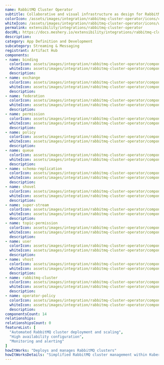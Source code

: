 ```yaml
---
name: RabbitMQ Cluster Operator
subtitle: Collaborative and visual infrastructure as design for RabbitMQ Cluster Operator
colorIcon: /assets/images/integration/rabbitmq-cluster-operator/icons/color/rabbitmq-cluster-operator-color.svg
whiteIcon: /assets/images/integration/rabbitmq-cluster-operator/icons/white/rabbitmq-cluster-operator-white.svg
permalink: extensibility/integrations/rabbitmq-cluster-operator
docURL: https://docs.meshery.io/extensibility/integrations/rabbitmq-cluster-operator
description: 
category: App Definition and Development
subcategory: Streaming & Messaging
registrant: Artifact Hub
components: 
- name: binding
  colorIcon: assets/images/integration/rabbitmq-cluster-operator/components/binding/icons/color/binding-color.svg
  whiteIcon: assets/images/integration/rabbitmq-cluster-operator/components/binding/icons/white/binding-white.svg
  description: 
- name: exchange
  colorIcon: assets/images/integration/rabbitmq-cluster-operator/components/exchange/icons/color/exchange-color.svg
  whiteIcon: assets/images/integration/rabbitmq-cluster-operator/components/exchange/icons/white/exchange-white.svg
  description: 
- name: federation
  colorIcon: assets/images/integration/rabbitmq-cluster-operator/components/federation/icons/color/federation-color.svg
  whiteIcon: assets/images/integration/rabbitmq-cluster-operator/components/federation/icons/white/federation-white.svg
  description: 
- name: permission
  colorIcon: assets/images/integration/rabbitmq-cluster-operator/components/permission/icons/color/permission-color.svg
  whiteIcon: assets/images/integration/rabbitmq-cluster-operator/components/permission/icons/white/permission-white.svg
  description: 
- name: policy
  colorIcon: assets/images/integration/rabbitmq-cluster-operator/components/policy/icons/color/policy-color.svg
  whiteIcon: assets/images/integration/rabbitmq-cluster-operator/components/policy/icons/white/policy-white.svg
  description: 
- name: queue
  colorIcon: assets/images/integration/rabbitmq-cluster-operator/components/queue/icons/color/queue-color.svg
  whiteIcon: assets/images/integration/rabbitmq-cluster-operator/components/queue/icons/white/queue-white.svg
  description: 
- name: schema-replication
  colorIcon: assets/images/integration/rabbitmq-cluster-operator/components/schema-replication/icons/color/schema-replication-color.svg
  whiteIcon: assets/images/integration/rabbitmq-cluster-operator/components/schema-replication/icons/white/schema-replication-white.svg
  description: 
- name: shovel
  colorIcon: assets/images/integration/rabbitmq-cluster-operator/components/shovel/icons/color/shovel-color.svg
  whiteIcon: assets/images/integration/rabbitmq-cluster-operator/components/shovel/icons/white/shovel-white.svg
  description: 
- name: super-stream
  colorIcon: assets/images/integration/rabbitmq-cluster-operator/components/super-stream/icons/color/super-stream-color.svg
  whiteIcon: assets/images/integration/rabbitmq-cluster-operator/components/super-stream/icons/white/super-stream-white.svg
  description: 
- name: topic-permission
  colorIcon: assets/images/integration/rabbitmq-cluster-operator/components/topic-permission/icons/color/topic-permission-color.svg
  whiteIcon: assets/images/integration/rabbitmq-cluster-operator/components/topic-permission/icons/white/topic-permission-white.svg
  description: 
- name: user
  colorIcon: assets/images/integration/rabbitmq-cluster-operator/components/user/icons/color/user-color.svg
  whiteIcon: assets/images/integration/rabbitmq-cluster-operator/components/user/icons/white/user-white.svg
  description: 
- name: vhost
  colorIcon: assets/images/integration/rabbitmq-cluster-operator/components/vhost/icons/color/vhost-color.svg
  whiteIcon: assets/images/integration/rabbitmq-cluster-operator/components/vhost/icons/white/vhost-white.svg
  description: 
- name: rabbitmq-cluster
  colorIcon: assets/images/integration/rabbitmq-cluster-operator/components/rabbitmq-cluster/icons/color/rabbitmq-cluster-color.svg
  whiteIcon: assets/images/integration/rabbitmq-cluster-operator/components/rabbitmq-cluster/icons/white/rabbitmq-cluster-white.svg
  description: 
- name: operator-policy
  colorIcon: assets/images/integration/rabbitmq-cluster-operator/components/operator-policy/icons/color/operator-policy-color.svg
  whiteIcon: assets/images/integration/rabbitmq-cluster-operator/components/operator-policy/icons/white/operator-policy-white.svg
  description: 
componentsCount: 14
relationships: 
relationshipsCount: 0
featureList: [
  "Automated RabbitMQ cluster deployment and scaling",
  "High availability configuration",
  "Monitoring and alerting"
]
howItWorks: "Deploys and manages RabbitMQ clusters"
howItWorksDetails: "Simplified RabbitMQ cluster management within Kubernetes"
---
```

